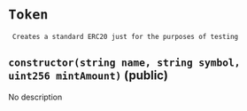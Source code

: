 # `Token`



     Creates a standard ERC20 just for the purposes of testing



## `constructor(string name, string symbol, uint256 mintAmount)` (public)

No description



